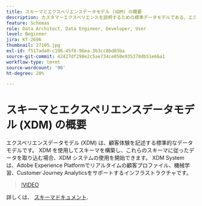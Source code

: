 ```yaml
---
title: スキーマとエクスペリエンスデータモデル (XDM) の概要
description: カスタマーエクスペリエンスを説明するための標準データモデルである、エクスペリエンスデータモデル（XDM）について説明します。
feature: Schemas
role: Data Architect, Data Engineer, Developer, User
level: Beginner
jira: KT-2696
thumbnail: 27105.jpg
exl-id: f517ada0-c106-45f0-96ea-3b3cc8bd03ba
source-git-commit: 42427df298e2c5ae734ce050e935378db51e66a1
workflow-type: tm+mt
source-wordcount: '96'
ht-degree: 20%

---
```


# スキーマとエクスペリエンスデータモデル (XDM) の概要

エクスペリエンスデータモデル (XDM) は、顧客体験を記述する標準的なデータモデルです。 XDM を使用してスキーマを構築し、これらのスキーマに従ったデータを取り込む場合、XDM システムの使用を開始できます。 XDM System は、Adobe Experience Platformでリアルタイムの顧客プロファイル、機械学習、Customer Journey Analyticsをサポートするインフラストラクチャです。

>[!VIDEO](https://video.tv.adobe.com/v/27105?quality=12&learn=on)

詳しくは、 [スキーマドキュメント](https://experienceleague.adobe.com/docs/experience-platform/xdm/home.html?lang=ja).
